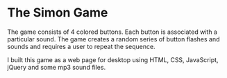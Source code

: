 # The Simon Game
The game consists of 4 colored buttons. Each button is associated with a particular sound. The game creates a random series of button flashes and sounds and requires a user to repeat the sequence. 

I built this game as a web page for desktop using HTML, CSS, JavaScript, jQuery and some mp3 sound files.
